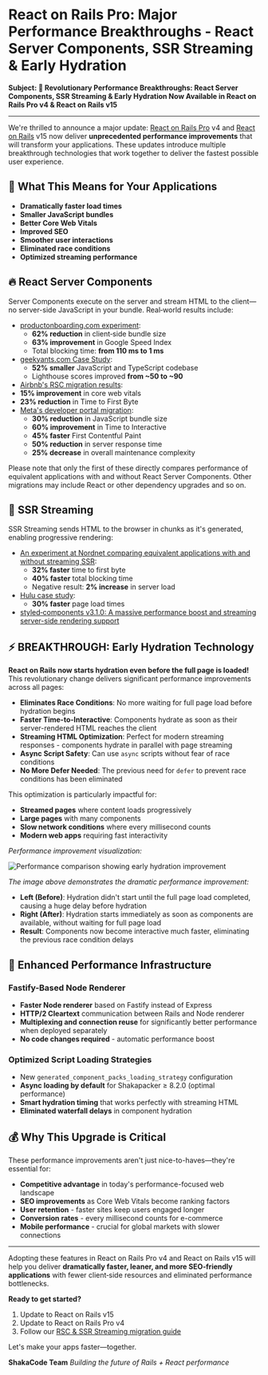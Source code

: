 # React on Rails Pro: Major Performance Breakthroughs - React Server Components, SSR Streaming & Early Hydration

**Subject: 🚀 Revolutionary Performance Breakthroughs: React Server Components, SSR Streaming & Early Hydration Now Available in React on Rails Pro v4 & React on Rails v15**

---

We're thrilled to announce a major update: [React on Rails Pro](https://www.shakacode.com/react-on-rails-pro/) v4 and [React on Rails](https://github.com/shakacode/react_on_rails) v15 now deliver **unprecedented performance improvements** that will transform your applications. These updates introduce multiple breakthrough technologies that work together to deliver the fastest possible user experience.

## 🎯 What This Means for Your Applications

- **Dramatically faster load times**
- **Smaller JavaScript bundles**
- **Better Core Web Vitals**
- **Improved SEO**
- **Smoother user interactions**
- **Eliminated race conditions**
- **Optimized streaming performance**

## 🔥 React Server Components

Server Components execute on the server and stream HTML to the client—no server-side JavaScript in your bundle. Real‑world results include:

- [productonboarding.com experiment](https://frigade.com/blog/bundle-size-reduction-with-rsc-and-frigade):
  - **62% reduction** in client‑side bundle size
  - **63% improvement** in Google Speed Index
  - Total blocking time: **from 110 ms to 1 ms**
- [geekyants.com Case Study](https://geekyants.com/en-gb/blog/boosting-performance-with-nextjs-and-react-server-components-a-geekyantscom-case-study):
  - **52% smaller** JavaScript and TypeScript codebase
  - Lighthouse scores improved **from ~50 to ~90**
- [Airbnb's RSC migration results](<https://questlab.pro/blog-posts/web-development/wd-pl-2024-articleId912i1h212818#:~:text=%22Our%20migration%20to%20React%20Server%20Components%20resulted%20in%20a%2015%25%20improvement%20in%20core%20web%20vitals%20and%20a%2023%25%20reduction%20in%20Time%20to%20First%20Byte%20(TTFB)%20across%20all%20markets.%22%20%2D%20Airbnb%20Engineering%20Team>):
- **15% improvement** in core web vitals
- **23% reduction** in Time to First Byte
- [Meta's developer portal migration](https://questlab.pro/blog-posts/web-development/wd-pl-2024-articleId912i1h212818#:~:text=Meta%27s%20RSC%20Implementation%20Results):
  - **30% reduction** in JavaScript bundle size
  - **60% improvement** in Time to Interactive
  - **45% faster** First Contentful Paint
  - **50% reduction** in server response time
  - **25% decrease** in overall maintenance complexity

Please note that only the first of these directly compares performance of equivalent applications with and without React Server Components.
Other migrations may include React or other dependency upgrades and so on.

## 🌊 SSR Streaming

SSR Streaming sends HTML to the browser in chunks as it's generated, enabling progressive rendering:

- [An experiment at Nordnet comparing equivalent applications with and without streaming SSR](https://www.diva-portal.org/smash/get/diva2:1903931/FULLTEXT01.pdf):
  - **32% faster** time to first byte
  - **40% faster** total blocking time
  - Negative result: **2% increase** in server load
- [Hulu case study](https://www.compilenrun.com/docs/framework/nextjs/nextjs-ecosystem/nextjs-case-studies/#case-study-3-hulus-streaming-platform):
  - **30% faster** page load times
- [styled‑components v3.1.0: A massive performance boost and streaming server-side rendering support](https://medium.com/styled-components/v3-1-0-such-perf-wow-many-streams-c45c434dbd03)

## ⚡️ **BREAKTHROUGH: Early Hydration Technology**

**React on Rails now starts hydration even before the full page is loaded!** This revolutionary change delivers significant performance improvements across all pages:

- **Eliminates Race Conditions**: No more waiting for full page load before hydration begins
- **Faster Time-to-Interactive**: Components hydrate as soon as their server-rendered HTML reaches the client
- **Streaming HTML Optimization**: Perfect for modern streaming responses - components hydrate in parallel with page streaming
- **Async Script Safety**: Can use `async` scripts without fear of race conditions
- **No More Defer Needed**: The previous need for `defer` to prevent race conditions has been eliminated

This optimization is particularly impactful for:
- **Streamed pages** where content loads progressively
- **Large pages** with many components
- **Slow network conditions** where every millisecond counts
- **Modern web apps** requiring fast interactivity

*Performance improvement visualization:*

![Performance comparison showing early hydration improvement](https://github.com/user-attachments/assets/ae33fe14-42f1-4cc1-bde3-9c5bb570cdbf)

*The image above demonstrates the dramatic performance improvement:*
- **Left (Before)**: Hydration didn't start until the full page load completed, causing a huge delay before hydration
- **Right (After)**: Hydration starts immediately as soon as components are available, without waiting for full page load
- **Result**: Components now become interactive much faster, eliminating the previous race condition delays

## 🚀 Enhanced Performance Infrastructure

### Fastify-Based Node Renderer
- **Faster Node renderer** based on Fastify instead of Express
- **HTTP/2 Cleartext** communication between Rails and Node renderer
- **Multiplexing and connection reuse** for significantly better performance when deployed separately
- **No code changes required** - automatic performance boost

### Optimized Script Loading Strategies
- New `generated_component_packs_loading_strategy` configuration
- **Async loading by default** for Shakapacker ≥ 8.2.0 (optimal performance)
- **Smart hydration timing** that works perfectly with streaming HTML
- **Eliminated waterfall delays** in component hydration

## 💰 Why This Upgrade is Critical

These performance improvements aren't just nice-to-haves—they're essential for:

- **Competitive advantage** in today's performance-focused web landscape
- **SEO improvements** as Core Web Vitals become ranking factors
- **User retention** - faster sites keep users engaged longer
- **Conversion rates** - every millisecond counts for e-commerce
- **Mobile performance** - crucial for global markets with slower connections

---

Adopting these features in React on Rails Pro v4 and React on Rails v15 will help you deliver **dramatically faster, leaner, and more SEO‑friendly applications** with fewer client‑side resources and eliminated performance bottlenecks.

**Ready to get started?**

1. Update to React on Rails v15
2. Update to React on Rails Pro v4
3. Follow our [RSC & SSR Streaming migration guide](https://www.shakacode.com/react-on-rails-pro/docs/react-server-components/tutorial/)

Let's make your apps faster—together.

**ShakaCode Team**
*Building the future of Rails + React performance*

